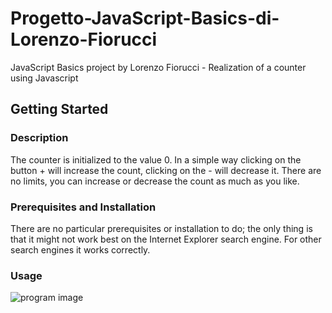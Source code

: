 # Progetto-JavaScript-Basics-di-Lorenzo-Fiorucci
JavaScript Basics project by Lorenzo Fiorucci - Realization of a counter using Javascript

## Getting Started

### Description
The counter is initialized to the value 0. In a simple way clicking on the button + will increase the count, clicking on the - will decrease it. There are no limits, you can increase or decrease the count as much as you like.

### Prerequisites and Installation
There are no particular prerequisites or installation to do; the only thing is that it might not work best on the Internet Explorer search engine. For other search engines it works correctly.

### Usage

![program image](IMG/counter-screenshot.png)

